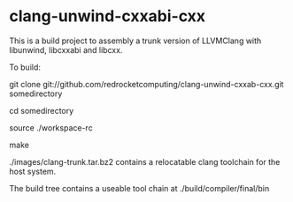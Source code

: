 clang-unwind-cxxabi-cxx
=======================

This is a build project to assembly a trunk version of LLVMClang with libunwind, libcxxabi and libcxx.

To build:

git clone git://github.com/redrocketcomputing/clang-unwind-cxxab-cxx.git somedirectory

cd somedirectory

source ./workspace-rc

make

./images/clang-trunk.tar.bz2 contains a relocatable clang toolchain for the host system.

The build tree contains a useable tool chain at ./build/compiler/final/bin


